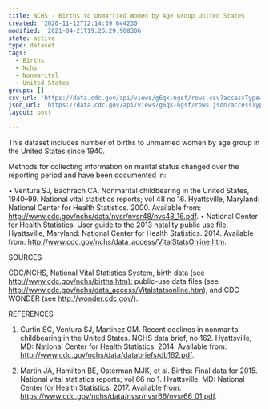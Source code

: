 ```yaml
---
title: NCHS - Births to Unmarried Women by Age Group United States
created: '2020-11-12T12:14:39.644230'
modified: '2021-04-21T19:25:29.908306'
state: active
type: dataset
tags:
  - Births
  - Nchs
  - Nonmarital
  - United States
groups: []
csv_url: 'https://data.cdc.gov/api/views/g6qk-ngsf/rows.csv?accessType=DOWNLOAD'
json_url: 'https://data.cdc.gov/api/views/g6qk-ngsf/rows.json?accessType=DOWNLOAD'
layout: post

---
```

This dataset includes number of births to unmarried women by age group in the United States since 1940. 

Methods for collecting information on marital status changed over the reporting period and have been documented in:

• Ventura SJ, Bachrach CA. Nonmarital childbearing in the United States, 1940–99. National vital statistics reports; vol 48 no 16. Hyattsville, Maryland: National Center for Health Statistics. 2000. Available from: http://www.cdc.gov/nchs/data/nvsr/nvsr48/nvs48_16.pdf.
• National Center for Health Statistics. User guide to the 2013 natality public use file. Hyattsville, Maryland: National Center for Health Statistics. 2014. Available from: http://www.cdc.gov/nchs/data_access/VitalStatsOnline.htm.

SOURCES

CDC/NCHS, National Vital Statistics System, birth data (see http://www.cdc.gov/nchs/births.htm); public-use data files (see http://www.cdc.gov/nchs/data_access/Vitalstatsonline.htm); and CDC WONDER (see http://wonder.cdc.gov/).

REFERENCES

1. Curtin SC, Ventura SJ, Martinez GM. Recent declines in nonmarital childbearing in the United States. NCHS data brief, no 162. Hyattsville, MD: National Center for Health Statistics. 2014. Available from: http://www.cdc.gov/nchs/data/databriefs/db162.pdf.

2. Martin JA, Hamilton BE, Osterman MJK, et al. Births: Final data for 2015. National vital statistics reports; vol 66 no 1. Hyattsville, MD: National Center for Health Statistics. 2017. Available from: https://www.cdc.gov/nchs/data/nvsr/nvsr66/nvsr66_01.pdf.
